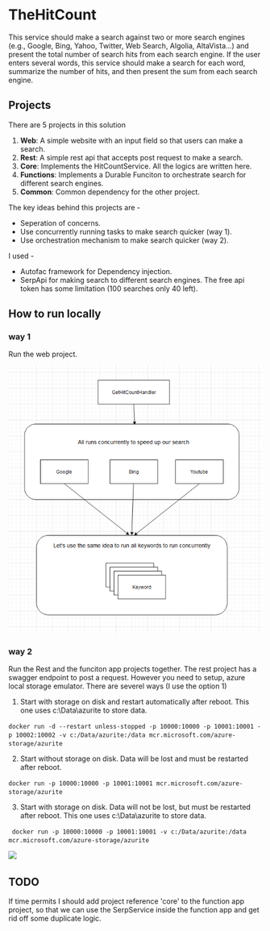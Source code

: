 # TheHitCount
This service should make a search against two or more search engines (e.g., Google, Bing, Yahoo, Twitter, Web Search, Algolia, AltaVista…) and present the total number of search hits from each search engine. If the user enters several words, this service should make a search for each word, summarize the number of hits, and then present the sum from each search engine.

## Projects
There are 5 projects in this solution

1. **Web**: A simple website with an input field so that users can make a search.
2. **Rest**: A simple rest api that accepts post request to make a search.
3. **Core**: Implements the HitCountService. All the logics are written here.
4. **Functions**: Implements a Durable Funciton to orchestrate search for different search engines.
5. **Common**: Common dependency for the other project.

The key ideas behind this projects are -
* Seperation of concerns.
* Use concurrently running tasks to make search quicker (way 1).
* Use orchestration mechanism to make search quicker (way 2).

I used -
* Autofac framework for Dependency injection.
* SerpApi for making search to different search engines. The free api token has some limitation (100 searches only 40 left).

## How to run locally
### way 1
Run the web project. 

<img src="hitcount.png" />

### way 2
Run the Rest and the funciton app projects together. The rest project has a swagger endpoint to post a request. However you need to setup, azure local storage emulator. There are severel ways (I use the option 1)

1. Start with storage on disk and restart automatically after reboot. This one uses c:\Data\azurite to store data.

``` docker run -d --restart unless-stopped -p 10000:10000 -p 10001:10001 -p 10002:10002 -v c:/Data/azurite:/data mcr.microsoft.com/azure-storage/azurite ```

2. Start without storage on disk. Data will be lost and must be restarted after reboot.

``` docker run -p 10000:10000 -p 10001:10001 mcr.microsoft.com/azure-storage/azurite ```

3. Start with storage on disk. Data will not be lost, but must be restarted after reboot. This one uses c:\Data\azurite to store data.

```  docker run -p 10000:10000 -p 10001:10001 -v c:/Data/azurite:/data mcr.microsoft.com/azure-storage/azurite ``` 

<img src="function.png" />

## TODO
If time permits I should add project reference 'core' to the function app project, so that we can use the SerpService inside the function app and get rid off some duplicate logic. 


